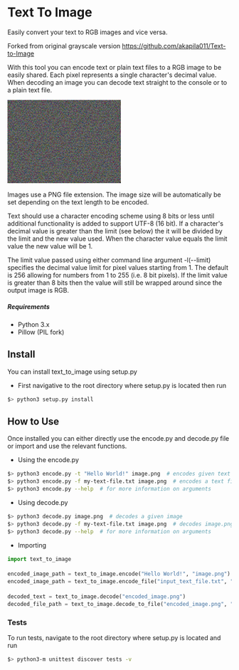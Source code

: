 # Text To Image



Easily convert your text to RGB images and vice versa.

Forked from original grayscale version https://github.com/akapila011/Text-to-Image

With this tool you can encode text or plain text files to a RGB image to be easily shared. Each pixel represents a single character's decimal value. When decoding an image you can decode text straight to the console or to a plain text file.

<img src="Resources/words_alpha.png" alt="rgb-image-for-dictionary"/>

Images use a PNG file extension. The image size will be automatically be set depending on the text length to be encoded.

Text should use a character encoding scheme using 8 bits or less until additional functionality is added to support UTF-8 (16 bit). If a character's decimal value is greater than the limit (see below) the it will be divided by the limit and the new value used. When the character value equals the limit value the new value will be 1.

The limit value passed using either command line argument -l(--limit) specifies the decimal value limit for pixel values starting from 1. The default is 256 allowing for numbers from 1 to 255 (i.e. 8 bit pixels).
If the limit value is greater than 8 bits then the value will still be wrapped around since the output image is RGB.

##### Requirements

* Python 3.x
* Pillow (PIL fork)


## Install

You can install text_to_image using setup.py


* First navigative to the root directory where setup.py is located then run
```bash
$> python3 setup.py install
```

## How to Use

Once installed you can either directly use the encode.py and decode.py file or import and use the relevant functions.

* Using the encode.py
```bash
$> python3 encode.py -t "Hello World!" image.png  # encodes given text
$> python3 encode.py -f my-text-file.txt image.png  # encodes a text file
$> python3 encode.py --help  # for more information on arguments
```

* Using decode.py
```bash
$> python3 decode.py image.png  # decodes a given image
$> python3 decode.py -f my-text-file.txt image.png  # decodes image.png to the given text file
$> python3 decode.py --help  # for more information on arguments
```

* Importing
```python
import text_to_image

encoded_image_path = text_to_image.encode("Hello World!", "image.png")
encoded_image_path = text_to_image.encode_file("input_text_file.txt", "output_image.png")

decoded_text = text_to_image.decode("encoded_image.png")
decoded_file_path = text_to_image.decode_to_file("encoded_image.png", "output_text_file.txt")

```

### Tests

To run tests, navigate to the root directory where setup.py is located and run

```bash
$> python3-m unittest discover tests -v
```

